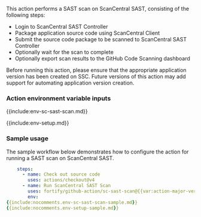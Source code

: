 This action performs a SAST scan on ScanCentral SAST, consisting of the following steps:

* Login to ScanCentral SAST Controller
* Package application source code using ScanCentral Client
* Submit the source code package to be scanned to ScanCentral SAST Controller
* Optionally wait for the scan to complete
* Optionally export scan results to the GitHub Code Scanning dashboard

Before running this action, please ensure that the appropriate application version has been created on SSC. Future versions of this action may add support for automating application version creation.

### Action environment variable inputs

{{include:env-sc-sast-scan.md}}

{{include:env-setup.md}}

### Sample usage

The sample workflow below demonstrates how to configure the action for running a SAST scan on ScanCentral SAST.

```yaml
    steps:    
      - name: Check out source code
        uses: actions/checkout@v4  
      - name: Run ScanCentral SAST Scan
        uses: fortify/github-action/sc-sast-scan@{{var:action-major-version}}
        env:
{{include:nocomments.env-sc-sast-scan-sample.md}}
{{include:nocomments.env-setup-sample.md}}
```